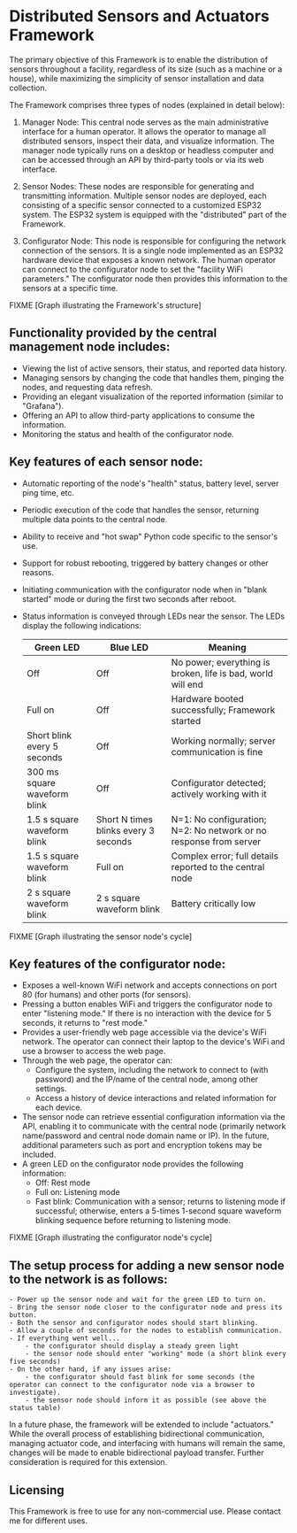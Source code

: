 # Distributed Sensors and Actuators Framework

The primary objective of this Framework is to enable the distribution of sensors throughout a facility, regardless of its size (such as a machine or a house), while maximizing the simplicity of sensor installation and data collection.

The Framework comprises three types of nodes (explained in detail below):

1. Manager Node: This central node serves as the main administrative interface for a human operator. It allows the operator to manage all distributed sensors, inspect their data, and visualize information. The manager node typically runs on a desktop or headless computer and can be accessed through an API by third-party tools or via its web interface.

2. Sensor Nodes: These nodes are responsible for generating and transmitting information. Multiple sensor nodes are deployed, each consisting of a specific sensor connected to a customized ESP32 system. The ESP32 system is equipped with the "distributed" part of the Framework.

3. Configurator Node: This node is responsible for configuring the network connection of the sensors. It is a single node implemented as an ESP32 hardware device that exposes a known network. The human operator can connect to the configurator node to set the "facility WiFi parameters." The configurator node then provides this information to the sensors at a specific time.

FIXME [Graph illustrating the Framework's structure]


## Functionality provided by the central management node includes:

- Viewing the list of active sensors, their status, and reported data history.
- Managing sensors by changing the code that handles them, pinging the nodes, and requesting data refresh.
- Providing an elegant visualization of the reported information (similar to "Grafana").
- Offering an API to allow third-party applications to consume the information.
- Monitoring the status and health of the configurator node.


## Key features of each sensor node:

- Automatic reporting of the node's "health" status, battery level, server ping time, etc.
- Periodic execution of the code that handles the sensor, returning multiple data points to the central node.
- Ability to receive and "hot swap" Python code specific to the sensor's use.
- Support for robust rebooting, triggered by battery changes or other reasons.
- Initiating communication with the configurator node when in "blank started" mode or during the first two seconds after reboot.
- Status information is conveyed through LEDs near the sensor. The LEDs display the following indications:

    | Green LED | Blue LED | Meaning |
    | --- | --- | --- |
    | Off | Off | No power; everything is broken, life is bad, world will end |
    | Full on | Off | Hardware booted successfully; Framework started |
    | Short blink every 5 seconds | Off | Working normally; server communication is fine |
    | 300 ms square waveform blink | Off | Configurator detected; actively working with it |
    | 1.5 s square waveform blink | Short N times blinks every 3 seconds | N=1: No configuration; N=2: No network or no response from server |
    | 1.5 s square waveform blink | Full on | Complex error; full details reported to the central node |
    | 2 s square waveform blink | 2 s square waveform blink | Battery critically low |

FIXME [Graph illustrating the sensor node's cycle]

## Key features of the configurator node:

- Exposes a well-known WiFi network and accepts connections on port 80 (for humans) and other ports (for sensors).
- Pressing a button enables WiFi and triggers the configurator node to enter "listening mode." If there is no interaction with the device for 5 seconds, it returns to "rest mode."
- Provides a user-friendly web page accessible via the device's WiFi network. The operator can connect their laptop to the device's WiFi and use a browser to access the web page.
- Through the web page, the operator can:
    - Configure the system, including the network to connect to (with password) and the IP/name of the central node, among other settings.
    - Access a history of device interactions and related information for each device.
- The sensor node can retrieve essential configuration information via the API, enabling it to communicate with the central node (primarily network name/password and central node domain name or IP). In the future, additional parameters such as port and encryption tokens may be included.
- A green LED on the configurator node provides the following information:
    - Off: Rest mode
    - Full on: Listening mode
    - Fast blink: Communication with a sensor; returns to listening mode if successful; otherwise, enters a 5-times 1-second square waveform blinking sequence before returning to listening mode.

FIXME [Graph illustrating the configurator node's cycle]


## The setup process for adding a new sensor node to the network is as follows:
    - Power up the sensor node and wait for the green LED to turn on.
    - Bring the sensor node closer to the configurator node and press its button.
    - Both the sensor and configurator nodes should start blinking.
    - Allow a couple of seconds for the nodes to establish communication.
    - If everything went well...
        - the configurator should display a steady green light 
        - the sensor node should enter "working" mode (a short blink every five seconds)
    - On the other hand, if any issues arise:
        - the configurator should fast blink for some seconds (the operator can connect to the configurator node via a browser to investigate).
        - the sensor node should inform it as possible (see above the status table)

In a future phase, the framework will be extended to include "actuators." While the overall process of establishing bidirectional communication, managing actuator code, and interfacing with humans will remain the same, changes will be made to enable bidirectional payload transfer. Further consideration is required for this extension.


## Licensing

This Framework is free to use for any non-commercial use. Please contact me for different uses.
